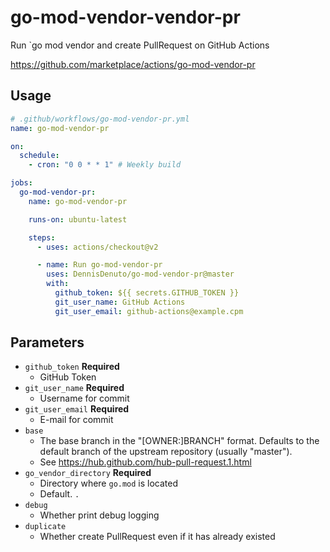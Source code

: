 # go-mod-vendor-vendor-pr
Run `go mod vendor  and create PullRequest on GitHub Actions

https://github.com/marketplace/actions/go-mod-vendor-pr

## Usage
```yaml
# .github/workflows/go-mod-vendor-pr.yml
name: go-mod-vendor-pr

on:
  schedule:
    - cron: "0 0 * * 1" # Weekly build

jobs:
  go-mod-vendor-pr:
    name: go-mod-vendor-pr

    runs-on: ubuntu-latest

    steps:
      - uses: actions/checkout@v2

      - name: Run go-mod-vendor-pr
        uses: DennisDenuto/go-mod-vendor-pr@master
        with:
          github_token: ${{ secrets.GITHUB_TOKEN }}
          git_user_name: GitHub Actions
          git_user_email: github-actions@example.cpm
```

## Parameters
* `github_token` **Required**
  *  GitHub Token
* `git_user_name` **Required**
  * Username for commit
* `git_user_email` **Required**
  * E-mail for commit
* `base`
  * The base branch in the "[OWNER:]BRANCH" format. Defaults to the default branch of the upstream repository (usually "master").
  * See https://hub.github.com/hub-pull-request.1.html
* `go_vendor_directory` **Required**
  * Directory where `go.mod` is located
  * Default. `.`
* `debug`
  * Whether print debug logging
* `duplicate`
  * Whether create PullRequest even if it has already existed